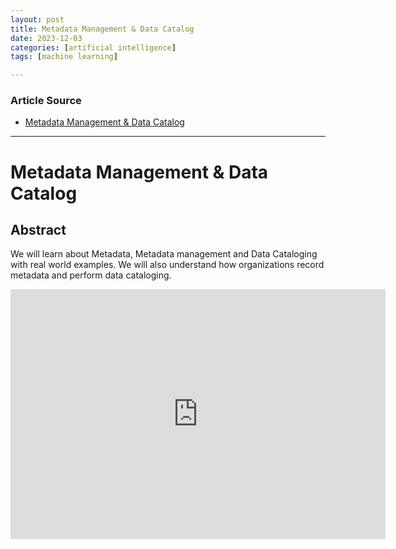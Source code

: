 ```yaml
---
layout: post
title: Metadata Management & Data Catalog 
date: 2023-12-03
categories: [artificial intelligence]
tags: [machine learning]

---
```


### Article Source

* [Metadata Management & Data Catalog](https://www.youtube.com/watch?v=8i2tPWXpgMQ)

---

# Metadata Management & Data Catalog 

## Abstract

We will learn about Metadata, Metadata management and Data Cataloging with real world examples. We will also understand how organizations record metadata and perform data cataloging.

<iframe width="600" height="400" src="https://www.youtube.com/embed/8i2tPWXpgMQ?si=6Aon4nDSJPW224O0" title="YouTube video player" frameborder="0" allow="accelerometer; autoplay; clipboard-write; encrypted-media; gyroscope; picture-in-picture; web-share" allowfullscreen></iframe>